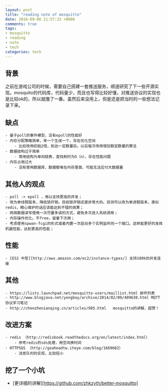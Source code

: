 ```yaml
---
layout: post
title: "reading note of mosquitto"
date: 2016-09-06 21:57:22 +0800
comments: true
tags:
- mosquitto
- reading
- note
- tech
categories: tech
---
```


## 背景
之前在游戏公司的时候，需要自己搭建一套推送服务，顺道研究了下一些开源实现。mosquito的代码库，代码量少，而且也写得比较好懂，对推送协议的实现也是比较ok的，所以就撸了一番。虽然后来没用上，但是还是把当时的一些想法记录下来。

## 缺点
```
- 基于poll的事件模型，没有epoll的性能好
- 内存分配策略简单，来一个生成一个，存在优化空间
    - 比如改用初始2倍，到达一定数量后，以后每次改用增加额定数量的算法
- 数据结构过于简单
    - 常用结构为单向链表，查找耗时为O（n），存在性能问题
- 内存占用过大
    - 没有使用数据库，数据都堆在内存里面，可能无法应付大数据量
```

<!--more-->

## 其他人的观点
```
- poll -> epoll ，用以支持更高的并发；
- 改为单线程版本，降低锁开销，目前锁开销还是非常大的。目测可以改为单进程版本，类似redis，精心维护的话应该能达到不错的效果；
- 网络数据读写使用一次尽量多读的方式，避免多次进入系统调用；
- 内存操作优化。不free，留着下次用；
- 考虑使用spwan-fcgi的形式或者内置一次启动多个实例监听同一个端口。这样能更好的发挥机器性能，达到更高的性能；
```

## 性能
```
- [ES2 中型][http://aws.amazon.com/ec2/instance-types/] 支持100k的并发连接
```

## 其他
```
- https://lists.launchpad.net/mosquitto-users/maillist.html 邮件列表
- http://www.blogjava.net/yongboy/archive/2014/02/09/409630.html MQTT协议学习笔记
- http://chenzhenianqing.cn/articles/985.html   mosquitto的讲解，超赞！
```

## 改进方案
```
- redis （http://redisbook.readthedocs.org/en/latest/index.html）
    - 参考redis的sds处理，用空间换时间
- HTTPSQS （http://goaheadtw.iteye.com/blog/1669682）
    - 消息队列的实现，比较短小
```

## 挖了一个小坑
- [更详细的讲解][https://github.com/zhkzyth/better-mosquitto]
